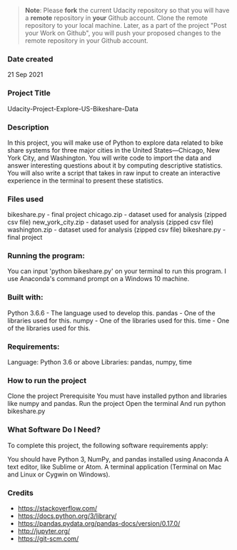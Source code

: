 >**Note**: Please **fork** the current Udacity repository so that you will have a **remote** repository in **your** Github account. Clone the remote repository to your local machine. Later, as a part of the project "Post your Work on Github", you will push your proposed changes to the remote repository in your Github account.


### Date created
21 Sep 2021
### Project Title
Udacity-Project-Explore-US-Bikeshare-Data

### Description
In this project, you will make use of Python to explore data related to bike share systems for three major cities in the United States—Chicago, New York City, and Washington. You will write code to import the data and answer interesting questions about it by computing descriptive statistics. You will also write a script that takes in raw input to create an interactive experience in the terminal to present these statistics.

### Files used
bikeshare.py       - final project
chicago.zip        - dataset used for analysis (zipped csv file)
new_york_city.zip  - dataset used for analysis (zipped csv file)
washington.zip     - dataset used for analysis (zipped csv file)
bikeshare.py       - final project

### Running the program:
You can input 'python bikeshare.py' on your terminal to run this program. I use Anaconda's command prompt on a Windows 10 machine.

### Built with:
Python 3.6.6 - The language used to develop this.
pandas       - One of the libraries used for this.
numpy        - One of the libraries used for this.
time         - One of the libraries used for this.

### Requirements:
Language: Python 3.6 or above
Libraries: pandas, numpy, time

### How to run the project
Clone the project
Prerequisite
You must have installed python and libraries like numpy and pandas.
Run the project
Open the terminal
And run python bikeshare.py

### What Software Do I Need?
To complete this project, the following software requirements apply:

You should have Python 3, NumPy, and pandas installed using Anaconda
A text editor, like Sublime or Atom.
A terminal application (Terminal on Mac and Linux or Cygwin on Windows).

### Credits
- https://stackoverflow.com/
- https://docs.python.org/3/library/
- https://pandas.pydata.org/pandas-docs/version/0.17.0/
- http://jupyter.org/
- https://git-scm.com/


